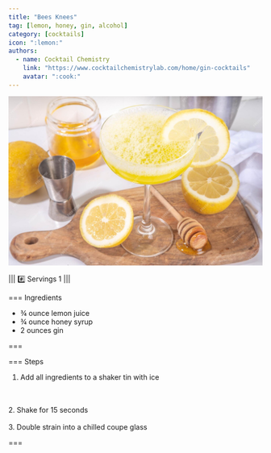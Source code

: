 ```yaml
---
title: "Bees Knees"
tag: [lemon, honey, gin, alcohol]
category: [cocktails]
icon: ":lemon:"
authors:
  - name: Cocktail Chemistry
    link: "https://www.cocktailchemistrylab.com/home/gin-cocktails"
    avatar: ":cook:"
---
```


![](img/bees-knees.jpg)

||| :hash: Servings
1
|||


=== Ingredients

- ¾ ounce lemon juice
- ¾ ounce honey syrup
- 2 ounces gin

===

=== Steps

1. Add all ingredients to a shaker tin with ice
<br>
<br>
2. Shake for 15 seconds
<br>
<br>
3. Double strain into a chilled coupe glass

===
